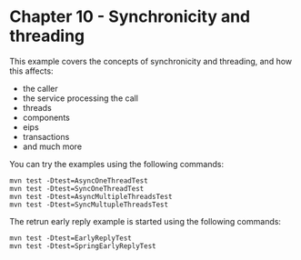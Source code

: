 Chapter 10 - Synchronicity and threading
========================================

This example covers the concepts of synchronicity and threading, and how this affects:

- the caller
- the service processing the call
- threads
- components
- eips
- transactions
- and much more

You can try the examples using the following commands:

    mvn test -Dtest=AsyncOneThreadTest
    mvn test -Dtest=SyncOneThreadTest
    mvn test -Dtest=AsyncMultipleThreadsTest
    mvn test -Dtest=SyncMultupleThreadsTest

The retrun early reply example is started using the following commands:

    mvn test -Dtest=EarlyReplyTest
    mvn test -Dtest=SpringEarlyReplyTest
